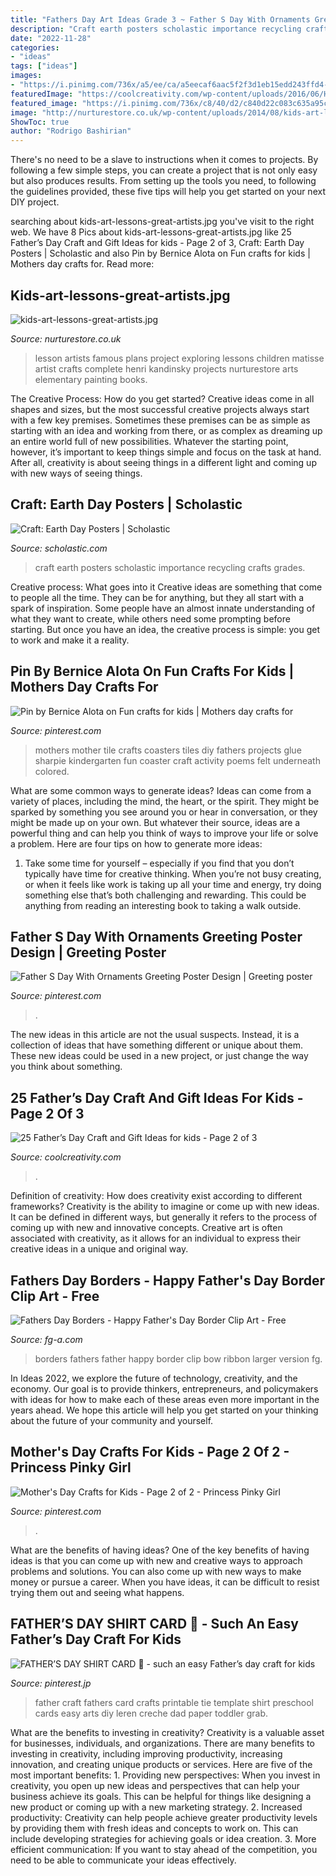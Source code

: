 ```yaml
---
title: "Fathers Day Art Ideas Grade 3 ~ Father S Day With Ornaments Greeting Poster Design"
description: "Craft earth posters scholastic importance recycling crafts grades"
date: "2022-11-28"
categories:
- "ideas"
tags: ["ideas"]
images:
- "https://i.pinimg.com/736x/a5/ee/ca/a5eecaf6aac5f2f3d1eb15edd243ffd4--school-gifts-school-craft.jpg"
featuredImage: "https://coolcreativity.com/wp-content/uploads/2016/06/Handprint-Daddy’s-Grilling-Partner-Card.jpg"
featured_image: "https://i.pinimg.com/736x/c8/40/d2/c840d22c083c635a95cd21f2892f6290.jpg"
image: "http://nurturestore.co.uk/wp-content/uploads/2014/08/kids-art-lessons-great-artists.jpg"
ShowToc: true
author: "Rodrigo Bashirian"
---
```



There's no need to be a slave to instructions when it comes to projects. By following a few simple steps, you can create a project that is not only easy but also produces results. From setting up the tools you need, to following the guidelines provided, these five tips will help you get started on your next DIY project.

	

		
searching about kids-art-lessons-great-artists.jpg you've visit to the right web. We have 8 Pics about kids-art-lessons-great-artists.jpg like 25 Father’s Day Craft and Gift Ideas for kids - Page 2 of 3, Craft: Earth Day Posters | Scholastic and also Pin by Bernice Alota on Fun crafts for kids | Mothers day crafts for. Read more:
		
    
## Kids-art-lessons-great-artists.jpg

<img loading=lazy src="http://nurturestore.co.uk/wp-content/uploads/2014/08/kids-art-lessons-great-artists.jpg" onerror="this.onerror=null;this.src='https://tse4.mm.bing.net/th?id=OIP.4Y8cKzvxrQit6mJGPFtHVQHaLH&amp;pid=15.1';" alt="kids-art-lessons-great-artists.jpg">

_Source: nurturestore.co.uk_

>lesson artists famous plans project exploring lessons children matisse artist crafts complete henri kandinsky projects nurturestore arts elementary painting books. 

	

The Creative Process: How do you get started?
Creative ideas come in all shapes and sizes, but the most successful creative projects always start with a few key premises. Sometimes these premises can be as simple as starting with an idea and working from there, or as complex as dreaming up an entire world full of new possibilities. Whatever the starting point, however, it’s important to keep things simple and focus on the task at hand. After all, creativity is about seeing things in a different light and coming up with new ways of seeing things.

    
## Craft: Earth Day Posters | Scholastic

<img loading=lazy src="http://www.scholastic.com/content/dam/teachers/articles/2018-2019/teacher-mag/Spring2019/Crafts.1.880x660.jpg" onerror="this.onerror=null;this.src='https://tse2.mm.bing.net/th?id=OIP.Of88DAm4eu4nh9oBgaUd3gHaFj&amp;pid=15.1';" alt="Craft: Earth Day Posters | Scholastic">

_Source: scholastic.com_

>craft earth posters scholastic importance recycling crafts grades. 

	

Creative process: What goes into it
Creative ideas are something that come to people all the time. They can be for anything, but they all start with a spark of inspiration. Some people have an almost innate understanding of what they want to create, while others need some prompting before starting. But once you have an idea, the creative process is simple: you get to work and make it a reality.

    
## Pin By Bernice Alota On Fun Crafts For Kids | Mothers Day Crafts For

<img loading=lazy src="https://i.pinimg.com/736x/a5/ee/ca/a5eecaf6aac5f2f3d1eb15edd243ffd4--school-gifts-school-craft.jpg" onerror="this.onerror=null;this.src='https://tse3.mm.bing.net/th?id=OIP.VNsXENQ8GHvAnQL6q8EQqAHaJ4&amp;pid=15.1';" alt="Pin by Bernice Alota on Fun crafts for kids | Mothers day crafts for">

_Source: pinterest.com_

>mothers mother tile crafts coasters tiles diy fathers projects glue sharpie kindergarten fun coaster craft activity poems felt underneath colored. 

	

What are some common ways to generate ideas?
Ideas can come from a variety of places, including the mind, the heart, or the spirit. They might be sparked by something you see around you or hear in conversation, or they might be made up on your own. But whatever their source, ideas are a powerful thing and can help you think of ways to improve your life or solve a problem. Here are four tips on how to generate more ideas: 
1. Take some time for yourself – especially if you find that you don’t typically have time for creative thinking. When you’re not busy creating, or when it feels like work is taking up all your time and energy, try doing something else that’s both challenging and rewarding. This could be anything from reading an interesting book to taking a walk outside. 

    
## Father S Day With Ornaments Greeting Poster Design | Greeting Poster

<img loading=lazy src="https://i.pinimg.com/736x/85/09/9f/85099f2551f55d9287894020e0157322.jpg" onerror="this.onerror=null;this.src='https://tse1.mm.bing.net/th?id=OIP.LwYDvYPrqpELf-oZdqyImgHaK6&amp;pid=15.1';" alt="Father S Day With Ornaments Greeting Poster Design | Greeting poster">

_Source: pinterest.com_

>. 

	

The new ideas in this article are not the usual suspects. Instead, it is a collection of ideas that have something different or unique about them. These new ideas could be used in a new project, or just change the way you think about something.

    
## 25 Father’s Day Craft And Gift Ideas For Kids - Page 2 Of 3

<img loading=lazy src="https://coolcreativity.com/wp-content/uploads/2016/06/Handprint-Daddy’s-Grilling-Partner-Card.jpg" onerror="this.onerror=null;this.src='https://tse3.mm.bing.net/th?id=OIP.m9TqBGrBqjdyoJVF5CgiZgHaLH&amp;pid=15.1';" alt="25 Father’s Day Craft and Gift Ideas for kids - Page 2 of 3">

_Source: coolcreativity.com_

>. 

	

Definition of creativity: How does creativity exist according to different frameworks?
Creativity is the ability to imagine or come up with new ideas. It can be defined in different ways, but generally it refers to the process of coming up with new and innovative concepts. Creative art is often associated with creativity, as it allows for an individual to express their creative ideas in a unique and original way.

    
## Fathers Day Borders - Happy Father&#039;s Day Border Clip Art - Free

<img loading=lazy src="https://fg-a.com/print-borders/happy-fathers-day-red-bow.jpg" onerror="this.onerror=null;this.src='https://tse3.mm.bing.net/th?id=OIP.xwcNAW2A-77-gTTmb0TjLQHaHa&amp;pid=15.1';" alt="Fathers Day Borders - Happy Father&#039;s Day Border Clip Art - Free">

_Source: fg-a.com_

>borders fathers father happy border clip bow ribbon larger version fg. 

	

In Ideas 2022, we explore the future of technology, creativity, and the economy. Our goal is to provide thinkers, entrepreneurs, and policymakers with ideas for how to make each of these areas even more important in the years ahead. We hope this article will help you get started on your thinking about the future of your community and yourself.

    
## Mother&#039;s Day Crafts For Kids - Page 2 Of 2 - Princess Pinky Girl

<img loading=lazy src="https://i.pinimg.com/736x/12/c3/24/12c324717c983f88aa7ab9a941fab29b--paper-plate-crafts-paper-plates.jpg" onerror="this.onerror=null;this.src='https://tse4.mm.bing.net/th?id=OIP.F15HMVtxaucsOgjzs3GCVgHaK_&amp;pid=15.1';" alt="Mother&#039;s Day Crafts for Kids - Page 2 of 2 - Princess Pinky Girl">

_Source: pinterest.com_

>. 

	

What are the benefits of having ideas?
One of the key benefits of having ideas is that you can come up with new and creative ways to approach problems and solutions. You can also come up with new ways to make money or pursue a career. When you have ideas, it can be difficult to resist trying them out and seeing what happens.

    
## FATHER’S DAY SHIRT CARD 👔 - Such An Easy Father’s Day Craft For Kids

<img loading=lazy src="https://i.pinimg.com/736x/c8/40/d2/c840d22c083c635a95cd21f2892f6290.jpg" onerror="this.onerror=null;this.src='https://tse1.mm.bing.net/th?id=OIP.cUl36SmGXFmQ9JzkqOLcmQHaNK&amp;pid=15.1';" alt="FATHER’S DAY SHIRT CARD 👔 - such an easy Father’s day craft for kids">

_Source: pinterest.jp_

>father craft fathers card crafts printable tie template shirt preschool cards easy arts diy leren creche dad paper toddler grab. 

	

What are the benefits to investing in creativity?
Creativity is a valuable asset for businesses, individuals, and organizations. There are many benefits to investing in creativity, including improving productivity, increasing innovation, and creating unique products or services. Here are five of the most important benefits: 1. Providing new perspectives: When you invest in creativity, you open up new ideas and perspectives that can help your business achieve its goals. This can be helpful for things like designing a new product or coming up with a new marketing strategy. 2. Increased productivity: Creativity can help people achieve greater productivity levels by providing them with fresh ideas and concepts to work on. This can include developing strategies for achieving goals or idea creation. 3. More efficient communication: If you want to stay ahead of the competition, you need to be able to communicate your ideas effectively.

